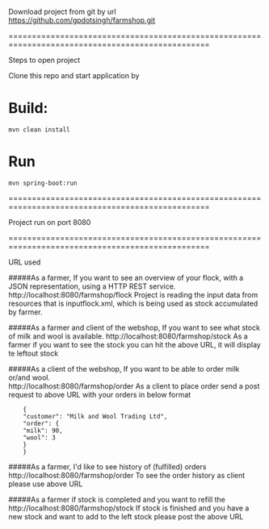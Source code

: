 Download project from git by url https://github.com/gpdotsingh/farmshop.git 	

=================================================================================================

Steps to open project 
	
	
Clone this repo and start application by


# Build:

    mvn clean install 

# Run

    mvn spring-boot:run

=================================================================================================
	
Project run on port  8080  

=================================================================================================


URL used 

#####As a farmer, If you want to see an overview of your flock, with a JSON representation, using a HTTP REST service.
        http://localhost:8080/farmshop/flock
        Project is reading the input data from resources that is inputflock.xml, which is being used as stock accumulated by 
        farmer.


#####As a farmer and client of the webshop, If you want to see what stock of milk and wool is available.
        http://localhost:8080/farmshop/stock
        As a farmer if you want to see the stock you can hit the above URL, it will display te leftout stock
    
#####As a client of the webshop, If you want to be able to order milk or/and wool.    
        http://localhost:8080/farmshop/order
        As a client to place order send a post request to above URL with your orders in below format    
        
        {
        "customer": "Milk and Wool Trading Ltd",
        "order": {
        "milk": 90,
        "wool": 3
        }
        }
    
#####As a farmer, I'd like to see history of (fulfilled) orders    
        http://localhost:8080/farmshop/order
        To see the order history as client please use above URL

#####As a farmer if stock is completed and you want to refill the 
        http://localhost:8080/farmshop/stock 
        If stock is finished and you have a new stock and want to add to the left stock please post the above URL